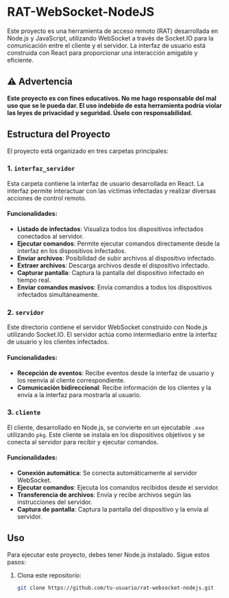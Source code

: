 # RAT-WebSocket-NodeJS

Este proyecto es una herramienta de acceso remoto (RAT) desarrollada en Node.js y JavaScript, utilizando WebSocket a través de Socket.IO para la comunicación entre el cliente y el servidor. La interfaz de usuario está construida con React para proporcionar una interacción amigable y eficiente.

## ⚠️ Advertencia

**Este proyecto es con fines educativos. No me hago responsable del mal uso que se le pueda dar. El uso indebido de esta herramienta podría violar las leyes de privacidad y seguridad. Úselo con responsabilidad.**

## Estructura del Proyecto

El proyecto está organizado en tres carpetas principales:

### 1. `interfaz_servidor`

Esta carpeta contiene la interfaz de usuario desarrollada en React. La interfaz permite interactuar con las víctimas infectadas y realizar diversas acciones de control remoto.

#### Funcionalidades:
- **Listado de infectados**: Visualiza todos los dispositivos infectados conectados al servidor.
- **Ejecutar comandos**: Permite ejecutar comandos directamente desde la interfaz en los dispositivos infectados.
- **Enviar archivos**: Posibilidad de subir archivos al dispositivo infectado.
- **Extraer archivos**: Descarga archivos desde el dispositivo infectado.
- **Capturar pantalla**: Captura la pantalla del dispositivo infectado en tiempo real.
- **Enviar comandos masivos**: Envía comandos a todos los dispositivos infectados simultáneamente.

### 2. `servidor`

Este directorio contiene el servidor WebSocket construido con Node.js utilizando Socket.IO. El servidor actúa como intermediario entre la interfaz de usuario y los clientes infectados.

#### Funcionalidades:
- **Recepción de eventos**: Recibe eventos desde la interfaz de usuario y los reenvía al cliente correspondiente.
- **Comunicación bidireccional**: Recibe información de los clientes y la envía a la interfaz para mostrarla al usuario.

### 3. `cliente`

El cliente, desarrollado en Node.js, se convierte en un ejecutable `.exe` utilizando `pkg`. Este cliente se instala en los dispositivos objetivos y se conecta al servidor para recibir y ejecutar comandos.

#### Funcionalidades:
- **Conexión automática**: Se conecta automáticamente al servidor WebSocket.
- **Ejecutar comandos**: Ejecuta los comandos recibidos desde el servidor.
- **Transferencia de archivos**: Envía y recibe archivos según las instrucciones del servidor.
- **Captura de pantalla**: Captura la pantalla del dispositivo y la envía al servidor.

## Uso

Para ejecutar este proyecto, debes tener Node.js instalado. Sigue estos pasos:

1. Clona este repositorio:
   ```bash
   git clone https://github.com/tu-usuario/rat-websocket-nodejs.git

